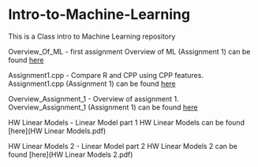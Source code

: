 # Intro-to-Machine-Learning
This is a Class intro to Machine Learning repository

Overview_Of_ML - first assignment
Overview of ML (Assignment 1) can be found [here](Overview_Of_ML.pdf)

Assignment1.cpp - Compare R and CPP using CPP features.
Assignment1.cpp (Assignment 1) can be found [here](Assignment1.cpp)


Overview_Assignment_1 - Overview of assignment 1.
Overview_Assignment_1 (Assignment 1) can be found [here](Overview_Assignment_1.pdf)

HW Linear Models - Linear Model part 1
HW Linear Models can be found [here](HW Linear Models.pdf)

HW Linear Models 2 - Linear Model part 2
HW Linear Models 2 can be found [here](HW Linear Models 2.pdf)
